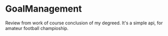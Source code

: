 # GoalManagement
Review from work of course conclusion of my degreed. It's a simple api, for amateur football champioship. 
